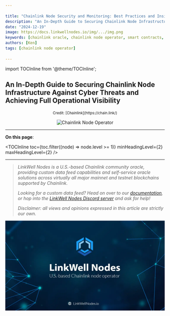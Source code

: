 ```yaml
---

title: "Chainlink Node Security and Monitoring: Best Practices and Insights"
description: "An In-Depth Guide to Securing Chainlink Node Infrastructure Against Cyber Threats and Achieving Full Operational Visibility"
date: "2024-12-19"
image: https://docs.linkwellnodes.io/img/.../img.png
keywords: [chainlink oracle, chainlink node operator, smart contracts, web3, blockchain]
authors: [Ken]
tags: [chainlink node operator]

---
```


import TOCInline from '@theme/TOCInline';

<h2 class='lw-subtitle'>An In-Depth Guide to Securing Chainlink Node Infrastructure Against Cyber Threats and Achieving Full Operational Visibility</h2>

<center><small>Credit: [Chainlink](https://chain.link/)</small></center>
<p align="center">
  <img src="/img/chainlink-node-security-monitoring/.webp" alt="Chainlink Node Operator" />
</p>

<!--truncate-->

---

**On this page**:

<TOCInline
  toc={toc.filter((node) => node.level >= 1)}
  minHeadingLevel={2}
  maxHeadingLevel={2}
/>

---



> _LinkWell Nodes is a U.S.-based Chainlink community oracle, providing custom data feed capabilities and self-service oracle solutions across virtually all major mainnet and testnet blockchains supported by Chainlink._
>
> _Looking for a custom data feed? Head on over to our [documentation](/), or hop into the [LinkWell Nodes Discord server](https://discord.com/invite/Xs6SjqVPUA) and ask for help!_
>
> _Disclaimer: all views and opinions expressed in this article are strictly our own._

![LinkWell Nodes - U.S.-based Chainlink node operator](/img/lw-banner_1080x606.webp "LinkWell Nodes - U.S.-based Chainlink node operator")